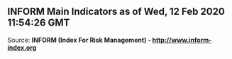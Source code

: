 ## INFORM Main Indicators as of Wed, 12 Feb 2020 11:54:26 GMT

Source: **INFORM (Index For Risk Management) - http://www.inform-index.org**